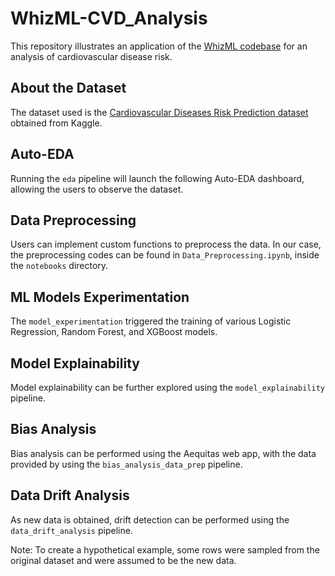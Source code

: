 # WhizML-CVD_Analysis
This repository illustrates an application of the [WhizML codebase](https://github.com/Gianatmaja/WhizML) for an analysis of cardiovascular disease risk. 

## About the Dataset
The dataset used is the [Cardiovascular Diseases Risk Prediction dataset](https://www.kaggle.com/datasets/alphiree/cardiovascular-diseases-risk-prediction-dataset) obtained from Kaggle.

## Auto-EDA
Running the `eda` pipeline will launch the following Auto-EDA dashboard, allowing the users to observe the dataset.

## Data Preprocessing
Users can implement custom functions to preprocess the data. In our case, the preprocessing codes can be found in `Data_Preprocessing.ipynb`, inside the `notebooks` directory.

## ML Models Experimentation
The `model_experimentation` triggered the training of various Logistic Regression, Random Forest, and XGBoost models.

## Model Explainability
Model explainability can be further explored using the `model_explainability` pipeline.

## Bias Analysis
Bias analysis can be performed using the Aequitas web app, with the data provided by using the `bias_analysis_data_prep` pipeline.

## Data Drift Analysis
As new data is obtained, drift detection can be performed using the `data_drift_analysis` pipeline. 

Note: To create a hypothetical example, some rows were sampled from the original dataset and were assumed to be the new data.
